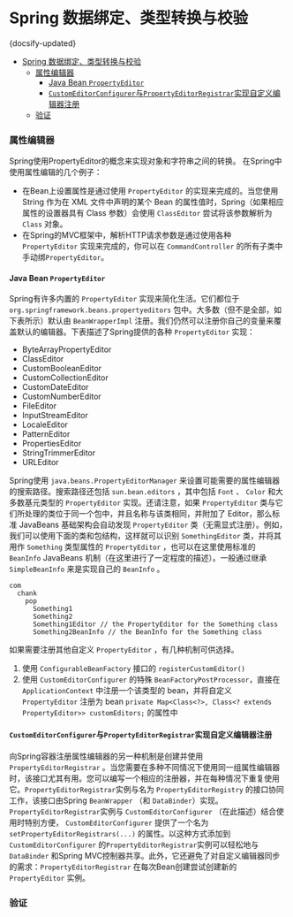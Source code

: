 #  Spring 数据绑定、类型转换与校验
{docsify-updated}

- [Spring 数据绑定、类型转换与校验](#spring-数据绑定类型转换与校验)
	- [属性编辑器](#属性编辑器)
		- [Java Bean `PropertyEditor`](#java-bean-propertyeditor)
		- [`CustomEditorConfigurer`与`PropertyEditorRegistrar`实现自定义编辑器注册](#customeditorconfigurer与propertyeditorregistrar实现自定义编辑器注册)
	- [验证](#验证)


### 属性编辑器
Spring使用PropertyEditor的概念来实现对象和字符串之间的转换。 在Spring中使用属性编辑的几个例子：
+  在Bean上设置属性是通过使用 `PropertyEditor` 的实现来完成的。当您使用 String 作为在 XML 文件中声明的某个 Bean 的属性值时，Spring（如果相应属性的设置器具有 Class 参数）会使用 `ClassEditor` 尝试将该参数解析为 `Class` 对象。
+  在Spring的MVC框架中，解析HTTP请求参数是通过使用各种 `PropertyEditor` 实现来完成的，你可以在 `CommandController` 的所有子类中手动绑`PropertyEditor`。

#### Java Bean `PropertyEditor`
Spring有许多内置的 `PropertyEditor` 实现来简化生活。它们都位于 `org.springframework.beans.propertyeditors` 包中。大多数（但不是全部，如下表所示）默认由 `BeanWrapperImpl` 注册。我们仍然可以注册你自己的变量来覆盖默认的编辑器。下表描述了Spring提供的各种 `PropertyEditor` 实现：
+ ByteArrayPropertyEditor
+ ClassEditor
+ CustomBooleanEditor
+ CustomCollectionEditor
+ CustomDateEditor
+ CustomNumberEditor
+ FileEditor
+ InputStreamEditor
+ LocaleEditor
+ PatternEditor
+ PropertiesEditor
+ StringTrimmerEditor
+ URLEditor

Spring使用 `java.beans.PropertyEditorManager` 来设置可能需要的属性编辑器的搜索路径。搜索路径还包括 `sun.bean.editors` ，其中包括 `Font` 、 `Color` 和大多数基元类型的 `PropertyEditor` 实现。还请注意，如果 `PropertyEditor` 类与它们所处理的类位于同一个包中，并且名称与该类相同，并附加了 Editor，那么标准 JavaBeans 基础架构会自动发现 `PropertyEditor` 类（无需显式注册）。例如，我们可以使用下面的类和包结构，这样就可以识别 `SomethingEditor` 类，并将其用作 `Something` 类型属性的 `PropertyEditor` ，也可以在这里使用标准的 `BeanInfo` JavaBeans 机制（在这里进行了一定程度的描述）。一般通过继承 `SimpleBeanInfo` 来是实现自己的 `BeanInfo` 。
```
com
  chank
    pop
      Something1
      Something2
      Something1Editor // the PropertyEditor for the Something class
      Something2BeanInfo // the BeanInfo for the Something class
```

如果需要注册其他自定义 `PropertyEditor` ，有几种机制可供选择。
1. 使用 `ConfigurableBeanFactory` 接口的 `registerCustomEditor()`
2. 使用 `CustomEditorConfigurer` 的特殊 `BeanFactoryPostProcessor`，直接在 `ApplicationContext` 中注册一个该类型的 bean，并将自定义 `PropertyEditor` 注册为 bean `private Map<Class<?>, Class<? extends PropertyEditor>> customEditors;` 的属性中


#### `CustomEditorConfigurer`与`PropertyEditorRegistrar`实现自定义编辑器注册
向Spring容器注册属性编辑器的另一种机制是创建并使用 `PropertyEditorRegistrar` 。当您需要在多种不同情况下使用同一组属性编辑器时，该接口尤其有用。您可以编写一个相应的注册器，并在每种情况下重复使用它。`PropertyEditorRegistrar`实例与名为 `PropertyEditorRegistry` 的接口协同工作，该接口由Spring `BeanWrapper` （和 `DataBinder`）实现。`PropertyEditorRegistrar`实例与 `CustomEditorConfigurer` （在此描述）结合使用时特别方便， `CustomEditorConfigurer` 提供了一个名为 `setPropertyEditorRegistrars(...)` 的属性。以这种方式添加到 `CustomEditorConfigurer` 的`PropertyEditorRegistrar`实例可以轻松地与 `DataBinder` 和Spring MVC控制器共享。此外，它还避免了对自定义编辑器同步的需求：`PropertyEditorRegistrar` 在每次Bean创建尝试创建新的 `PropertyEditor` 实例。

### 验证
